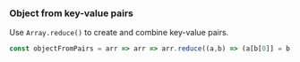 ### Object from key-value pairs

Use `Array.reduce()` to create and combine key-value pairs.

```js
const objectFromPairs = arr => arr => arr.reduce((a,b) => (a[b[0]] = b[1], a), {});
```
